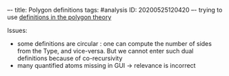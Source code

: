 –-
title: Polygon definitions
tags: #analysis 
   ID: 20200525120420
–-
trying to use [definitions in the polygon theory](https://autoconfigparam.herokuapp.com/?gist=63b233676f9c465847c01901edf110b7&file=Polygon_definitions.idp)


Issues:
* some definitions are circular : one can compute the number of sides from the Type, and vice-versa.  But we cannot enter such dual definitions because of co-recursivity
* many quantified atoms missing in GUI → relevance is incorrect